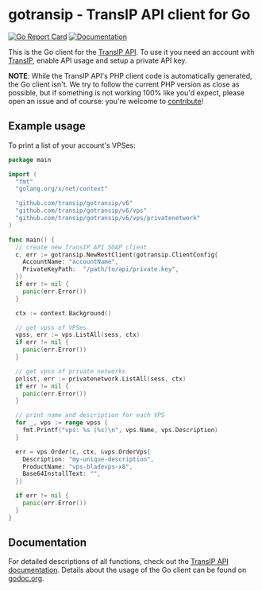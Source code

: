 # gotransip - TransIP API client for Go
[![Go Report Card](https://goreportcard.com/badge/github.com/transip/gotransip)](https://goreportcard.com/report/github.com/transip/gotransip) [![Documentation](https://godoc.org/github.com/transip/gotransip?status.svg)](http://godoc.org/github.com/transip/gotransip)

This is the Go client for the [TransIP API](https://api.transip.nl/). To use it you need an account with [TransIP](https://transip.nl/), enable API usage and setup a private API key.

**NOTE**: While the TransIP API's PHP client code is automatically generated, the Go client isn't. We try to follow the current PHP version as close as possible, but if something is not working 100% like you'd expect, please open an issue and of course: you're welcome to [contribute](CONTRIBUTING.md)!

## Example usage
To print a list of your account's VPSes:
```go
package main

import (
  "fmt"
  "golang.org/x/net/context"

  "github.com/transip/gotransip/v6"
  "github.com/transip/gotransip/v6/vps"
  "github.com/transip/gotransip/v6/vps/privatenetwork"
)

func main() {
  // create new TransIP API SOAP client
  c, err := gotransip.NewRestClient(gotransip.ClientConfig{
    AccountName: "accountName",
    PrivateKeyPath:  "/path/to/api/private.key",
  })
  if err != nil {
    panic(err.Error())
  }

  ctx := context.Background()

  // get vpss of VPSes
  vpss, err := vps.ListAll(sess, ctx)
  if err != nil {
    panic(err.Error())
  }

  // get vpss of private networks
  pnlist, err := privatenetwork.ListAll(sess, ctx)
  if err != nil {
    panic(err.Error())
  }

  // print name and description for each VPS
  for _, vps := range vpss {
    fmt.Printf("vps: %s (%s)\n", vps.Name, vps.Description)
  }

  err = vps.Order(c, ctx, &vps.OrderVps{
  	Description: "my-unique-description",
    ProductName: "vps-bladevps-x8",
    Base64InstallText: "",
  })

  if err != nil {
    panic(err.Error())
  }
}
```

## Documentation
For detailed descriptions of all functions, check out the [TransIP API documentation](https://api.transip.nl/). Details about the usage of the Go client can be found on [godoc.org](https://godoc.org/github.com/transip/gotransip).
